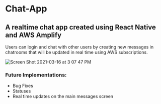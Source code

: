 
# Chat-App

## A realtime chat app created using React Native and AWS Amplify

Users can login and chat with other users by creating new messages in chatrooms that will be updated in real time using AWS subscriptions.

![Screen Shot 2021-03-16 at 3 07 47 PM](https://user-images.githubusercontent.com/69655522/111558620-5b106f00-874c-11eb-962c-197b6b52e9b4.png)


### Future Implementations: 
- Bug Fixes 
- Statuses 
- Real time updates on the main messages screen 
